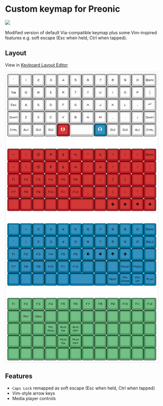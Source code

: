 # Custom keymap for Preonic

![](https://res.cloudinary.com/j4ckofalltrades/image/upload/c_limit,w_830/v1644727344/keebs/preonic/preonic_lmffaq.jpg)

Modified version of default Via-compatible keymap plus some Vim-inspired features
e.g. soft escape (Esc when held, Ctrl when tapped).

## Layout

View in [Keyboard Layout Editor](http://www.keyboard-layout-editor.com/#/gists/da3d61376c9baa30491ca660bd1a2565)

![Preonic custom keymap](https://raw.githubusercontent.com/j4ckofalltrades/keebs/master/preonic/assets/preonic.png)

## Features

- `Caps Lock` remapped as soft escape (Esc when held, Ctrl when tapped)
- Vim-style arrow keys
- Media player controls

